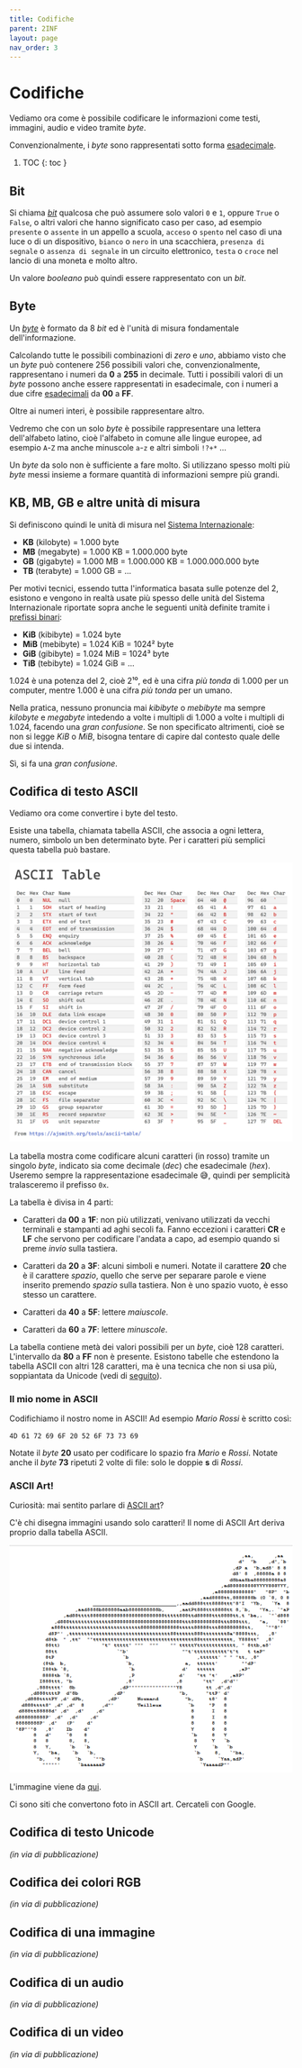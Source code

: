 ```yaml
---
title: Codifiche
parent: 2INF
layout: page
nav_order: 3
---
```


# Codifiche

Vediamo ora come è possibile codificare le informazioni
come testi, immagini, audio e video tramite _byte_.

Convenzionalmente, i _byte_ sono rappresentati sotto forma [esadecimale](../esadecimale/index.md).

1. TOC
{: toc }

## Bit

Si chiama [_bit_](https://it.wikipedia.org/wiki/Bit) qualcosa che può assumere solo valori `0` e `1`,
oppure `True` o `False`, o altri valori che hanno significato caso per caso,
ad esempio `presente` o `assente` in un appello a scuola, 
`acceso` o `spento` nel caso di una luce o di un dispositivo,
`bianco` o `nero` in una scacchiera, `presenza di segnale` o
`assenza di segnale` in un circuito elettronico, `testa` o `croce` nel lancio
di una moneta e molto altro.

Un valore _booleano_ può quindi essere rappresentato con un _bit_.

## Byte

Un [_byte_](https://it.wikipedia.org/wiki/Byte) è formato da 8 _bit_
ed è l'unità di misura fondamentale dell'informazione.

Calcolando tutte le possibili combinazioni di _zero_ e _uno_,
abbiamo visto che un _byte_ può contenere 256 possibili valori che,
convenzionalmente, rappresentano i numeri da **0** a **255** in decimale.
Tutti i possibili valori di un _byte_ possono anche essere rappresentati
in esadecimale, con i numeri a due cifre
[esadecimali](../esadecimale/index.md#contare-in-esadecimale) da **00** a **FF**.

Oltre ai numeri interi, è possibile rappresentare altro.

Vedremo che con un solo _byte_ è possibile rappresentare una lettera
dell'alfabeto latino, cioè l'alfabeto in comune alle lingue europee,
ad esempio `A`-`Z` ma anche minuscole `a`-`z` e altri simboli `!?+*` ...

Un _byte_ da solo non è sufficiente a fare molto. Si utilizzano spesso
molti più _byte_ messi insieme a formare quantità di informazioni sempre più grandi.

## KB, MB, GB e altre unità di misura

Si definiscono quindi le unità di misura nel
[Sistema Internazionale](https://it.wikipedia.org/wiki/Prefissi_del_Sistema_internazionale_di_unit%C3%A0_di_misura):

- **KB** (kilobyte) = 1.000 byte
- **MB** (megabyte) = 1.000 KB = 1.000.000 byte
- **GB** (gigabyte) = 1.000 MB = 1.000.000 KB = 1.000.000.000 byte
- **TB** (terabyte) = 1.000 GB = ...

Per motivi tecnici, essendo tutta l'informatica basata sulle potenze del 2,
esistono e vengono in realtà usate più spesso delle unità del Sistema Internazionale
riportate sopra anche le seguenti unità definite tramite i
[prefissi binari](https://it.wikipedia.org/wiki/Prefissi_per_multipli_binari):

- **KiB** (kibibyte) = 1.024 byte
- **MiB** (mebibyte) = 1.024 KiB = 1024² byte
- **GiB** (gibibyte) = 1.024 MiB = 1024³ byte
- **TiB** (tebibyte) = 1.024 GiB = ...

1.024 è una potenza del 2, cioè 2¹⁰, ed è una cifra _più tonda_ di 1.000
per un computer, mentre 1.000 è una cifra _più tonda_ per un umano.

Nella pratica, nessuno pronuncia mai _kibibyte_ o _mebibyte_ ma sempre _kilobyte_ e _megabyte_
intedendo a volte i multipli di 1.000 a volte i multipli di 1.024, facendo
una _gran confusione_. Se non specificato altrimenti, cioè se non si legge _KiB_ o _MiB_,
bisogna tentare di capire dal contesto quale delle due si intenda.

Sì, si fa una _gran confusione_.

## Codifica di testo ASCII

Vediamo ora come convertire i byte del testo.

Esiste una tabella, chiamata tabella ASCII, che associa a ogni lettera, numero,
simbolo un ben determinato byte. Per i caratteri più semplici questa tabella può bastare.

![Tabella ASCII](ascii_table.png)

La tabella mostra come codificare alcuni caratteri (in rosso) tramite un singolo
_byte_, indicato sia come decimale (_dec_) che esadecimale (_hex_).
Useremo sempre la rappresentazione esadecimale 😅, quindi per semplicità
tralasceremo il prefisso `0x`.

La tabella è divisa in 4 parti:

- Caratteri da **00** a **1F**: non più utilizzati, venivano utilizzati
  da vecchi terminali e stampanti ad aghi secoli fa.
  Fanno eccezioni i caratteri **CR** e **LF** che servono per codificare l'andata a capo,
  ad esempio quando si preme _invio_ sulla tastiera.
  
- Caratteri da **20** a **3F**: alcuni simboli e numeri. Notate il carattere
  **20** che è il carattere _spazio_, quello che serve per separare parole
  e viene inserito premendo _spazio_ sulla tastiera. Non è uno spazio vuoto,
  è esso stesso un carattere.

- Caratteri da **40** a **5F**: lettere _maiuscole_.

- Caratteri da **60** a **7F**: lettere _minuscole_.

La tabella contiene metà dei valori possibili per un _byte_, cioè 128 caratteri.
L'intervallo da **80** a **FF** non è presente. Esistono tabelle che estendono
la tabella ASCII con altri 128 caratteri, ma è una tecnica che non si usa più,
soppiantata da Unicode (vedi di [seguito](#codifica-di-testo-unicode)).

### Il mio nome in ASCII

Codifichiamo il nostro nome in ASCII! Ad esempio _Mario Rossi_ è scritto così:

```text
4D 61 72 69 6F 20 52 6F 73 73 69
```

Notate il _byte_ **20** usato per codificare lo spazio fra _Mario_ e _Rossi_.
Notate anche il _byte_ **73** ripetuti 2 volte di file: solo le doppie **s** di _Rossi_.

### ASCII Art!

Curiosità: mai sentito parlare di [ASCII art](https://it.wikipedia.org/wiki/ASCII_art)?

C'è chi disegna immagini usando solo caratteri!
Il nome di ASCII Art deriva proprio dalla tabella ASCII.

![ASCII Art](ascii_art.png)

L'immagine viene da [qui](https://asciiart.website/art/787).

Ci sono siti che convertono foto in ASCII art. Cercateli con Google.

## Codifica di testo Unicode
_(in via di pubblicazione)_

## Codifica dei colori RGB
_(in via di pubblicazione)_

## Codifica di una immagine
_(in via di pubblicazione)_

## Codifica di un audio
_(in via di pubblicazione)_

## Codifica di un video
_(in via di pubblicazione)_